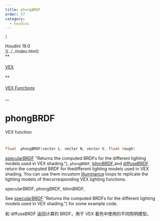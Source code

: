 ```yaml
---
title: phongBRDF
order: 57
category:
  - houdini
---
```

    
    [  
Houdini 19.0  
](../../index.html)  
**  
[  
VEX  
](../index.html)  
**  
[  
VEX Functions  
](index.html)  
\_\_

# phongBRDF

VEX function

#

```c
float  phongBRDF(vector L, vector N, vector V, float rough)
```

[specularBRDF](specularBRDF.html) "Returns the computed BRDFs for the different
lighting models used in VEX shading."), `phongBRDF`,
[blinnBRDF](blinnBRDF.html),and [diffuseBRDF](diffuseBRDF.html) return the
computed BRDF for thedifferent lighting models used in VEX shading. You can
use them incustom [illuminance](illuminance.html "Loops through all light
sources in the scene, calling the light shader for each light source to set
the Cl and L global variables.") loops to replicate the lighting models of
thecorresponding VEX lighting functions.

specularBRDF, phongBRDF, blinnBRDF,

See [specularBRDF](specularBRDF.html) "Returns the computed BRDFs for the
different lighting models used in VEX shading.") for some example code.

和 diffuseBRDF 返回计算的 BRDF，用于 VEX 着色中使用的不同照明模型。
